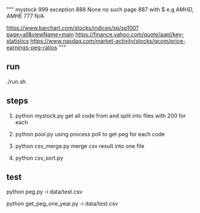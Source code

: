 """
mystock
999 exception
888 None no such page
887 with $ e.g AMH$D, AMH$E
777 N/A

https://www.barchart.com/stocks/indices/sp/sp100?page=all&viewName=main
https://finance.yahoo.com/quote/aapl/key-statistics
https://www.nasdaq.com/market-activity/stocks/qcom/price-earnings-peg-ratios
"""

## run
./run.sh

## steps

1. python mystock.py
get all code from 
and split into files with 200 for each

2. python pool.py 
using process poll to get peg for each code

3. python csv_merge.py 
merge csv result into one file

4. python csv_sort.py 

## test 
python peg.py -i data/test.csv


python get_peg_one_year.py -i data/test.csv 
